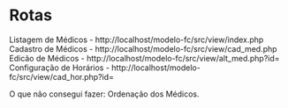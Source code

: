 # Rotas
 Listagem de Médicos - http://localhost/modelo-fc/src/view/index.php 
 <br>
 Cadastro de Médicos - http://localhost/modelo-fc/src/view/cad_med.php
 <br>
 Edicão de Médicos - http://localhost/modelo-fc/src/view/alt_med.php?id=
 <br>
 Configuração de Horários - http://localhost/modelo-fc/src/view/cad_hor.php?id=
 <br>

 O que não consegui fazer: Ordenação dos Médicos.
